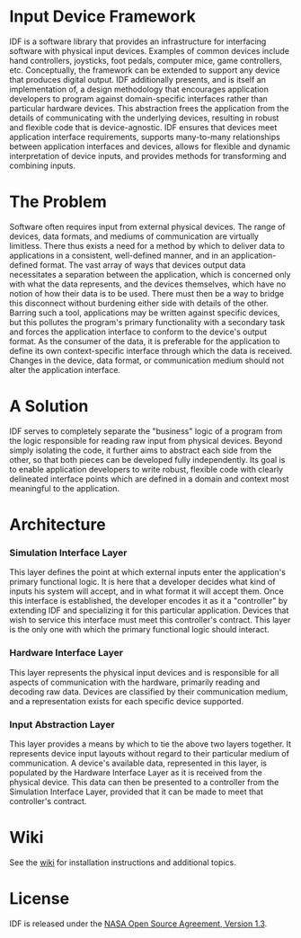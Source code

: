 # Input Device Framework

IDF is a software library that provides an infrastructure for interfacing
software with physical input devices. Examples of common devices include hand
controllers, joysticks, foot pedals, computer mice, game controllers, etc.
Conceptually, the framework can be extended to support any device that produces
digital output. IDF additionally presents, and is itself an implementation of, a
design methodology that encourages application developers to program against
domain-specific interfaces rather than particular hardware devices. This
abstraction frees the application from the details of communicating with the
underlying devices, resulting in robust and flexible code that is
device-agnostic. IDF ensures that devices meet application interface
requirements, supports many-to-many relationships between application interfaces
and devices, allows for flexible and dynamic interpretation of device inputs,
and provides methods for transforming and combining inputs.

# The Problem

Software often requires input from external physical devices. The range of
devices, data formats, and mediums of communication are virtually limitless.
There thus exists a need for a method by which to deliver data to applications
in a consistent, well-defined manner, and in an application-defined format. The
vast array of ways that devices output data necessitates a separation between
the application, which is concerned only with what the data represents, and the
devices themselves, which have no notion of how their data is to be used. There
must then be a way to bridge this disconnect without burdening either side with
details of the other. Barring such a tool, applications may be written against
specific devices, but this pollutes the program's primary functionality with a
secondary task and forces the application interface to conform to the device's
output format. As the consumer of the data, it is preferable for the
application to define its own context-specific interface through which the data
is received. Changes in the device, data format, or communication medium should
not alter the application interface.

# A Solution

IDF serves to completely separate the "business" logic of a program from the
logic responsible for reading raw input from physical devices. Beyond simply
isolating the code, it further aims to abstract each side from the other, so
that both pieces can be developed fully independently. Its goal is to enable
application developers to write robust, flexible code with clearly delineated
interface points which are defined in a domain and context most meaningful to
the application.

# Architecture

### Simulation Interface Layer

This layer defines the point at which external inputs enter the application's
primary functional logic. It is here that a developer decides what kind of
inputs his system will accept, and in what format it will accept them. Once this
interface is established, the developer encodes it as it a "controller" by
extending IDF and specializing it for this particular application. Devices that
wish to service this interface must meet this controller's contract. This layer
is the only one with which the primary functional logic should interact.

### Hardware Interface Layer

This layer represents the physical input devices and is responsible for all
aspects of communication with the hardware, primarily reading and decoding raw
data. Devices are classified by their communication medium, and a representation
exists for each specific device supported.

### Input Abstraction Layer

This layer provides a means by which to tie the above two layers together. It
represents device input layouts without regard to their particular medium of
communication. A device's available data, represented in this layer, is
populated by the Hardware Interface Layer as it is received from the physical
device. This data can then be presented to a controller from the Simulation
Interface Layer, provided that it can be made to meet that controller's
contract.

# Wiki

See the [wiki](https://github.com/nasa/IDF/wiki) for installation instructions
and additional topics.

# License
IDF is released under the [NASA Open Source Agreement, Version 1.3](LICENSE).

